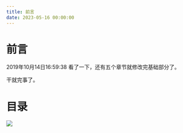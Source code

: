 ```yaml
---
title: 前言
date: 2023-05-16 00:00:00
---
```


# 前言 #

2019年10月14日16:59:38 看了一下，还有五个章节就修改完基础部分了。

干就完事了。

# 目录 #

![](https://minio.testwn.com/img/blog/168425344737029.png)